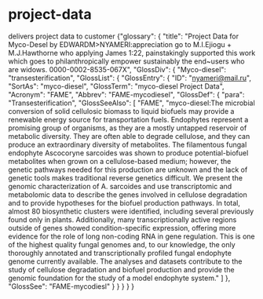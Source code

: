 # project-data
delivers project data to customer
{"glossary": {
    "title": "Project Data for Myco-Desel by EDWARDM>NYAMERI:appreciation go to M.I.Ejiogu + M.J.Hawthorne who applying James 1:22, painstakingly supported this work which goes to philanthropically empower sustainably the end~users who are  widows.     0000-0002-8535-067X",
    "GlossDiv": {
      "Myco-diesel": "transesterification",
      "GlossList": {
        "GlossEntry": {
          "ID": "nyameri@mail.ru",
          "SortAs": "myco-diesel",
          "GlossTerm": "myco-diesel Project Data",
          "Acronym": "FAME",
          "Abbrev": "FAME-mycodiesel",
          "GlossDef": {
            "para": "Transesterification",
            "GlossSeeAlso": [
              "FAME",
              "myco-diesel:The microbial conversion of solid cellulosic biomass to liquid biofuels may provide a renewable energy source for transportation fuels. Endophytes represent a promising group of organisms, as they are a mostly untapped reservoir of metabolic diversity. They are often able to degrade cellulose, and they can produce an extraordinary diversity of metabolites. The filamentous fungal endophyte Ascocoryne sarcoides was shown to produce potential-biofuel metabolites when grown on a cellulose-based medium; however, the genetic pathways needed for this production are unknown and the lack of genetic tools makes traditional reverse genetics difficult. We present the genomic characterization of A. sarcoides and use transcriptomic and metabolomic data to describe the genes involved in cellulose degradation and to provide hypotheses for the biofuel production pathways. In total, almost 80 biosynthetic clusters were identified, including several previously found only in plants. Additionally, many transcriptionally active regions outside of genes showed condition-specific expression, offering more evidence for the role of long non-coding RNA in gene regulation. This is one of the highest quality fungal genomes and, to our knowledge, the only thoroughly annotated and transcriptionally profiled fungal endophyte genome currently available. The analyses and datasets contribute to the study of cellulose degradation and biofuel production and provide the genomic foundation for the study of a model endophyte system."
            ]
          },
          "GlossSee": "FAME-mycodiesl"
        }
      }
    }
  }
}

